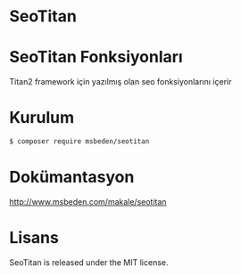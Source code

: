 SeoTitan
=========

# SeoTitan Fonksiyonları
Titan2 framework için yazılmış olan seo fonksiyonlarını içerir

# Kurulum
```sh
$ composer require msbeden/seotitan
```

# Dokümantasyon
http://www.msbeden.com/makale/seotitan 

# Lisans
SeoTitan is released under the MIT license.